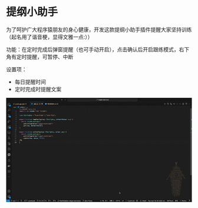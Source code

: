 # 提纲小助手

为了呵护广大程序猿朋友的身心健康，开发这款提纲小助手插件提醒大家坚持训练（起名用了谐音梗，显得文雅一点:））

功能：在定时完成后弹窗提醒（也可手动开启），点击确认后开启跟练模式，右下角有定时提醒，可暂停、中断

设置项：

- 每日提醒时间
- 定时完成时提醒文案

![demo](./images/kegel-demo1.gif)